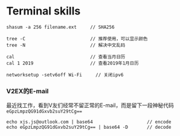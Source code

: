 # Terminal skills

```
shasum -a 256 filename.ext     // SHA256
```

```
tree -C                        // 推荐使用，可以显示颜色
tree -N                        // 解决中文乱码
```


```
cal                            // 查看当月日历
cal 1 2019                     // 查看2019年1月日历
```



```
networksetup -setv6off Wi-Fi	 // 关闭ipv6
```



### V2EX的E-mail

最近找工作，看到V友们经常不留正常的E-mail，而是留下一段神秘代码
`eGpzLmpzQG91dGxvb2suY29tCg==` 

```
echo xjs.js@outlook.com | base64					// encode
echo eGpzLmpzQG91dGxvb2suY29tCg== | base64 -D		// decode
```
